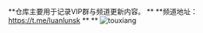 **仓库主要用于记录VIP群与频道更新内容。
**
**频道地址：https://t.me/luanlunsk
**
**
![touxiang](https://github.com/user-attachments/assets/691a14a2-6036-4fe7-b09b-60a0fe1e1892)

